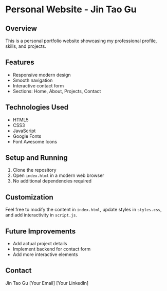 # Personal Website - Jin Tao Gu

## Overview
This is a personal portfolio website showcasing my professional profile, skills, and projects.

## Features
- Responsive modern design
- Smooth navigation
- Interactive contact form
- Sections: Home, About, Projects, Contact

## Technologies Used
- HTML5
- CSS3
- JavaScript
- Google Fonts
- Font Awesome Icons

## Setup and Running
1. Clone the repository
2. Open `index.html` in a modern web browser
3. No additional dependencies required

## Customization
Feel free to modify the content in `index.html`, update styles in `styles.css`, and add interactivity in `script.js`.

## Future Improvements
- Add actual project details
- Implement backend for contact form
- Add more interactive elements

## Contact
Jin Tao Gu
[Your Email]
[Your LinkedIn]
